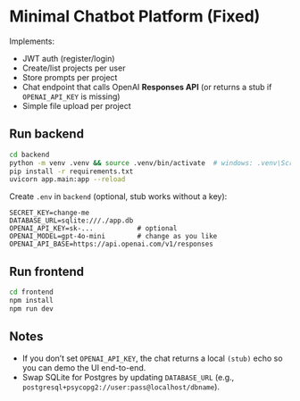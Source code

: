 # Minimal Chatbot Platform (Fixed)

Implements:
- JWT auth (register/login)
- Create/list projects per user
- Store prompts per project
- Chat endpoint that calls OpenAI **Responses API** (or returns a stub if `OPENAI_API_KEY` is missing)
- Simple file upload per project

## Run backend

```bash
cd backend
python -m venv .venv && source .venv/bin/activate  # windows: .venv\Scripts\activate
pip install -r requirements.txt
uvicorn app.main:app --reload
```

Create `.env` in `backend` (optional, stub works without a key):

```
SECRET_KEY=change-me
DATABASE_URL=sqlite:///./app.db
OPENAI_API_KEY=sk-...           # optional
OPENAI_MODEL=gpt-4o-mini        # change as you like
OPENAI_API_BASE=https://api.openai.com/v1/responses
```

## Run frontend

```bash
cd frontend
npm install
npm run dev
```

## Notes

- If you don’t set `OPENAI_API_KEY`, the chat returns a local `(stub)` echo so you can demo the UI end-to-end.
- Swap SQLite for Postgres by updating `DATABASE_URL` (e.g., `postgresql+psycopg2://user:pass@localhost/dbname`).
